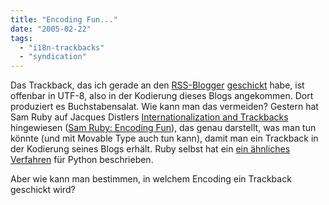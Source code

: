 ```yaml
---
title: "Encoding Fun..."
date: "2005-02-22"
tags: 
  - "i18n-trackbacks"
  - "syndication"
---
```


Das Trackback, das ich gerade an den [RSS-Blogger](http://www.rss-blogger.de/b2e/blogs/) [geschickt](http://www.rss-blogger.de/b2e/blogs/index.php?title=pladoyer_gegen_rss_v_0_91&more=1&c=1&tb=1&pb=1#feedbacks) habe, ist offenbar in UTF-8, also in der Kodierung dieses Blogs angekommen. Dort produziert es Buchstabensalat. Wie kann man das vermeiden? Gestern hat Sam Ruby auf Jacques Distlers [Internationalization and Trackbacks](http://golem.ph.utexas.edu/~distler/blog/archives/000514.html) hingewiesen ([Sam Ruby: Encoding Fun](http://www.intertwingly.net/blog/2005/02/19/Encoding-Fun)), das genau darstellt, was man tun könnte (und mit Movable Type auch tun kann), damit man ein Trackback in der Kodierung seines Blogs erhält. Ruby selbst hat ein [ein ähnliches Verfahren](http://www.intertwingly.net/blog/2004/06/30/Unicode-Enabled-Trackbacks) für Python beschrieben.

Aber wie kann man bestimmen, in welchem Encoding ein Trackback geschickt wird?
